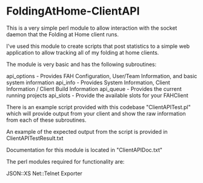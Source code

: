 FoldingAtHome-ClientAPI
=======================

This is a very simple perl module to allow interaction with the socket daemon that the Folding at Home client runs.

I've used this module to create scripts that post statistics to a simple web application to allow tracking all of my folding at home clients.

The module is very basic and has the following subroutines:

  api_options - Provides FAH Configuration, User/Team Information, and basic system information
  api_info - Provides System Information, Client Information / Client Build Information
  api_queue - Provides the current running projects
  api_slots - Provide the available slots for your FAHClient
  
  
There is an example script provided with this codebase "ClientAPITest.pl" which will provide output from your client and show the raw information from each of these subroutines.

An example of the expected output from the script is provided in ClientAPITestResult.txt

Documentation for this module is located in "ClientAPIDoc.txt"

The perl modules required for functionality are:

  JSON::XS
  Net::Telnet
  Exporter

